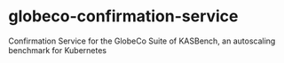 # globeco-confirmation-service
Confirmation Service for the GlobeCo Suite of KASBench, an autoscaling benchmark for Kubernetes
